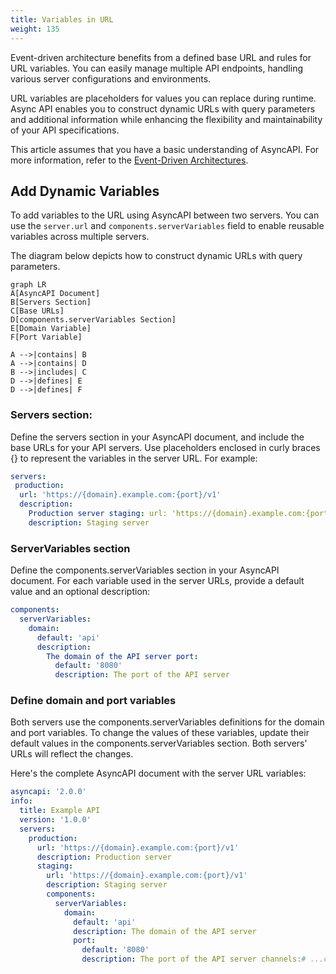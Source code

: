 ```yaml
---
title: Variables in URL
weight: 135
---
```


Event-driven architecture benefits from a defined base URL and rules for URL variables. You can easily manage multiple API endpoints, handling various server configurations and environments.

URL variables are placeholders for values you can replace during runtime. Async API enables you to construct dynamic URLs with query parameters and additional information while enhancing the flexibility and maintainability of your API specifications.

This article assumes that you have a basic understanding of AsyncAPI. For more information, refer to the [Event-Driven Architectures](https://www.asyncapi.com/docs/tutorials/getting-started/event-driven-architectures).

## Add Dynamic Variables

To add variables to the URL using AsyncAPI between two servers. You can use the `server.url` and `components.serverVariables` field to enable reusable variables across multiple servers.

The diagram below depicts how to construct dynamic URLs with query parameters.

```mermaid
graph LR
A[AsyncAPI Document]
B[Servers Section]
C[Base URLs]
D[components.serverVariables Section]
E[Domain Variable]
F[Port Variable]

A -->|contains| B
A -->|contains| D
B -->|includes| C
D -->|defines| E
D -->|defines| F
```

### Servers section:

Define the servers section in your AsyncAPI document, and include the base URLs for your API servers. Use placeholders enclosed in curly braces {} to represent the variables in the server URL. For example:

```yaml
servers:
 production:
  url: 'https://{domain}.example.com:{port}/v1'
  description:
    Production server staging: url: 'https://{domain}.example.com:{port}/v1'
    description: Staging server
```

### ServerVariables section

Define the components.serverVariables section in your AsyncAPI document. For each variable used in the server URLs, provide a default value and an optional description:

```yaml
components:
  serverVariables:
    domain:
      default: 'api'
      description:
        The domain of the API server port:
          default: '8080'
          description: The port of the API server
```

### Define domain and port variables

Both servers use the components.serverVariables definitions for the domain and port variables. To change the values of these variables, update their default values in the components.serverVariables section. Both servers' URLs will reflect the changes.

Here's the complete AsyncAPI document with the server URL variables:

```yaml
asyncapi: '2.0.0'
info:
  title: Example API
  version: '1.0.0'
  servers:
    production:
      url: 'https://{domain}.example.com:{port}/v1'
      description: Production server
      staging:
        url: 'https://{domain}.example.com:{port}/v1'
        description: Staging server
        components:
          serverVariables:
            domain:
              default: 'api'
              description: The domain of the API server
              port:
                default: '8080'
                description: The port of the API server channels:# ...channel definitions...
```
